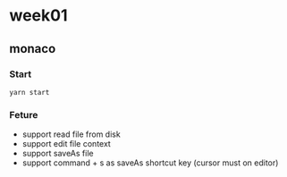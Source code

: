# week01

## monaco

### Start

```shell
yarn start
```

### Feture

* support read file from disk
* support edit file context
* support saveAs file
* support command + s as saveAs shortcut key (cursor must on editor)

